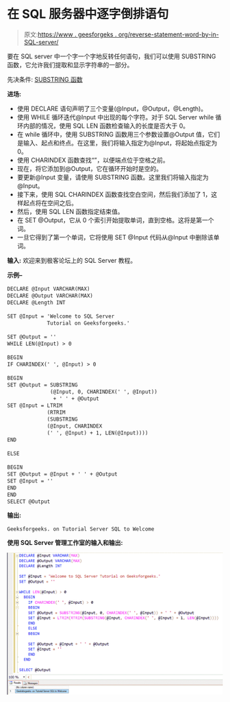 # 在 SQL 服务器中逐字倒排语句

> 原文:[https://www . geesforgeks . org/reverse-statement-word-by-in-SQL-server/](https://www.geeksforgeeks.org/reverse-statement-word-by-word-in-sql-server/)

要在 SQL server 中一个字一个字地反转任何语句，我们可以使用 SUBSTRING 函数，它允许我们提取和显示字符串的一部分。

先决条件: [SUBSTRING 函数](https://www.geeksforgeeks.org/substring-function-in-sql-server/)

**进场:**

*   使用 DECLARE 语句声明了三个变量(@Input，@Output，@Length)。
*   使用 WHILE 循环迭代@Input 中出现的每个字符。对于 SQL Server while 循环内部的情况，使用 SQL LEN 函数检查输入的长度是否大于 0。
*   在 while 循环中，使用 SUBSTRING 函数用三个参数设置@Output 值，它们是输入、起点和终点。在这里，我们将输入指定为@Input，将起始点指定为 0。
*   使用 CHARINDEX 函数查找“”，以便端点位于空格之前。
*   现在，将它添加到@Output，它在循环开始时是空的。
*   要更新@Input 变量，请使用 SUBSTRING 函数。这里我们将输入指定为@Input。
*   接下来，使用 SQL CHARINDEX 函数查找空白空间，然后我们添加了 1，这样起点将在空间之后。
*   然后，使用 SQL LEN 函数指定结束值。
*   在 SET @Output，它从 0 个索引开始提取单词，直到空格。这将是第一个词。
*   一旦它得到了第一个单词，它将使用 SET @Input 代码从@Input 中删除该单词。

**输入:**
欢迎来到极客论坛上的 SQL Server 教程。

**示例–**

```
DECLARE @Input VARCHAR(MAX)
DECLARE @Output VARCHAR(MAX)
DECLARE @Length INT 

SET @Input = 'Welcome to SQL Server 
             Tutorial on Geeksforgeeks.'

SET @Output = ''
WHILE LEN(@Input) > 0

BEGIN
IF CHARINDEX(' ', @Input) > 0

BEGIN
SET @Output = SUBSTRING
              (@Input, 0, CHARINDEX(' ', @Input))
               + ' ' + @Output
SET @Input = LTRIM
             (RTRIM
             (SUBSTRING
             (@Input, CHARINDEX 
             (' ', @Input) + 1, LEN(@Input))))
END

ELSE

BEGIN
SET @Output = @Input + ' ' + @Output
SET @Input = ''
END
END
SELECT @Output

```

**输出:**

```
Geeksforgeeks. on Tutorial Server SQL to Welcome

```

**使用 SQL Server 管理工作室的输入和输出:**

![](img/7a16b1201aaaf1e2276c65becda10364.png)